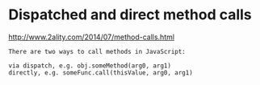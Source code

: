 Dispatched and direct method calls
==================================

http://www.2ality.com/2014/07/method-calls.html

```
There are two ways to call methods in JavaScript:

via dispatch, e.g. obj.someMethod(arg0, arg1)
directly, e.g. someFunc.call(thisValue, arg0, arg1)
```
